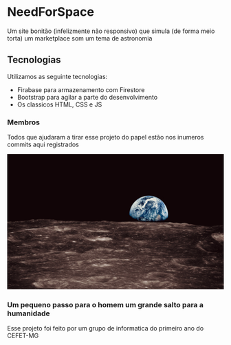 # NeedForSpace 

Um site bonitão (infelizmente não responsivo) que simula (de forma meio torta) um marketplace som um tema de astronomia 

## Tecnologias
 Utilizamos as seguinte tecnologias:
 * Firabase para armazenamento com Firestore
 * Bootstrap para agilar a parte do desenvolvimento
 * Os classicos HTML, CSS e JS
 
 
 ### Membros
 Todos que ajudaram a tirar esse projeto do papel estão nos inumeros commits aqui registrados
 
 
 ![](sources/imgs/bodyimg.jpg)
 ### Um pequeno passo para o homem um grande salto para a humanidade
 Esse projeto foi feito por um grupo de informatica do primeiro ano do CEFET-MG
